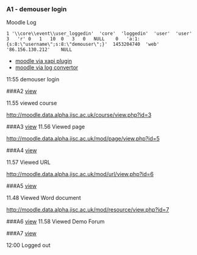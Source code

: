 ### A1 - demouser login

Moodle Log

``1	'\\core\\event\\user_loggedin'	'core'	'loggedin'	'user'	'user'	3	'r'	0	1	10	0	3	0	NULL	0	'a:1:{s:8:\"username\";s:8:\"demouser\";}'	1453204740	'web'	'86.156.130.212'	NULL``

* [moodle via xapi plugin](manual/A1.js)
* [moodle via log convertor](auto/A1.js)

11:55 demouser login 

###A2 [view](A2.js)

11.55 viewed course

http://moodle.data.alpha.jisc.ac.uk/course/view.php?id=3

###A3 [view](A3.js)
11.56 Viewed page

http://moodle.data.alpha.jisc.ac.uk/mod/page/view.php?id=5

###A4 [view](A4.js)

11.57  Viewed URL

http://moodle.data.alpha.jisc.ac.uk/mod/url/view.php?id=6

###A5 [view](A5.js)

11.48 Viewed Word document

http://moodle.data.alpha.jisc.ac.uk/mod/resource/view.php?id=7 

###A6  [view](A6.js)
11.58 Viewed Demo Forum


###A7 [view](A7.js)

12:00 Logged out
